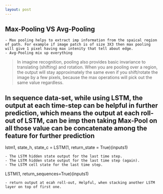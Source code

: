 ```yaml
---
layout: post
---
```




## Max-Pooling VS Avg-Pooling
	- Max pooling helps to extract imp information from the spaical region of path. For example if image patch is of size 3X3 then max pooling will give 1 pixel having max intenity that tell about edge.
	- Avg-Pooling mix up everything


> In imagine recognition, pooling also provides basic invariance to translating (shifting) and rotation. When you are pooling over a region, the output will stay approximately the same even if you shift/rotate the image by a few pixels, because the max operations will pick out the same value regardless.

## In sequence data-set, while using LSTM, the output at each time-step can be helpful in further prediction, which means the output at each roll-out of LSTM, can be imp then taking Max-Pool on all those value can be concatenate among the feature for further prediction




lstm1, state_h, state_c = LSTM(1, return_state = True)(inputs1) 


    - The LSTM hidden state output for the last time step.
    - The LSTM hidden state output for the last time step (again).
    - The LSTM cell state for the last time step.


 LSTM(1, return_sequences=True)(inputs1)

 	- return output at ecah roll-out, Helpful, when stacking another LSTM layer on top of first one.
